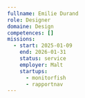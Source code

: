 ```yaml
---
fullname: Emilie Durand
role: Designer
domaine: Design
competences: []
missions:
  - start: 2025-01-09
    end: 2026-01-31
    status: service
    employer: Malt
    startups:
      - monitorfish
      - rapportnav
---
```

